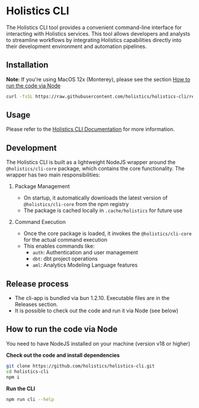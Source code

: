 # Holistics CLI

The Holistics CLI tool provides a convenient command-line interface for interacting with Holistics services. This tool allows developers and analysts to streamline workflows by integrating Holistics capabilities directly into their development environment and automation pipelines.

## Installation

**Note**: If you're using MacOS 12x (Monterey), please see the section [How to run the code via Node](#how-to-run-the-code-via-node)

```bash
curl -fsSL https://raw.githubusercontent.com/holistics/holistics-cli/refs/heads/master/install.sh | bash
```


## Usage

Please refer to the [Holistics CLI Documentation](https://docs.holistics.io/docs/cli/) for more information.

## Development
The Holistics CLI is built as a lightweight NodeJS wrapper around the `@holistics/cli-core` package, which contains the core functionality. The wrapper has two main responsibilities:

1. Package Management
   - On startup, it automatically downloads the latest version of `@holistics/cli-core` from the npm registry
   - The package is cached locally in `.cache/holistics` for future use

2. Command Execution 
   - Once the core package is loaded, it invokes the `@holistics/cli-core` for the actual command execution
   - This enables commands like:
     - `auth`: Authentication and user management
     - `dbt`: dbt project operations
     - `aml`: Analytics Modeling Language features

## Release process
- The cli-app is bundled via bun 1.2.10. Executable files are in the Releases section.
- It is possible to check out the code and run it via Node (see below)

## How to run the code via Node
You need to have NodeJS installed on your machine (version v18 or higher)

**Check out the code and install dependencies**
```bash
git clone https://github.com/holistics/holistics-cli.git
cd holistics-cli
npm i
```

**Run the CLI**
```bash
npm run cli --help
```

